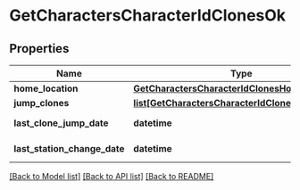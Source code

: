 # GetCharactersCharacterIdClonesOk

## Properties
Name | Type | Description | Notes
------------ | ------------- | ------------- | -------------
**home_location** | [**GetCharactersCharacterIdClonesHomeLocation**](GetCharactersCharacterIdClonesHomeLocation.md) |  | [optional] 
**jump_clones** | [**list[GetCharactersCharacterIdClonesJumpClone]**](GetCharactersCharacterIdClonesJumpClone.md) | jump_clones array | 
**last_clone_jump_date** | **datetime** | last_clone_jump_date string | [optional] 
**last_station_change_date** | **datetime** | last_station_change_date string | [optional] 

[[Back to Model list]](../README.md#documentation-for-models) [[Back to API list]](../README.md#documentation-for-api-endpoints) [[Back to README]](../README.md)


